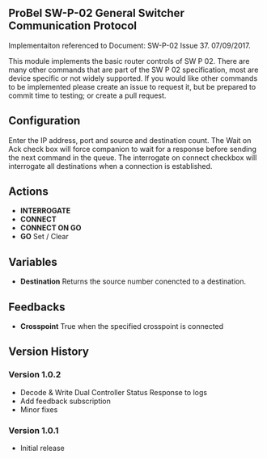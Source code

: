 ## ProBel SW-P-02 General Switcher Communication Protocol

Implementaiton referenced to Document: SW-P-02 Issue 37. 07/09/2017.

This module implements the basic router controls of SW P 02. There are many other commands that are part of the SW P 02 specification, most are device specific or not widely supported. If you would like other commands to be implemented please create an issue to request it, but be prepared to commit time to testing; or create a pull request.

## Configuration
Enter the IP address, port and source and destination count. The Wait on Ack check box will force companion to wait for a response before sending the next command in the queue. The interrogate on connect checkbox will interrogate all destinations when a connection is established.

## Actions
- **INTERROGATE** 
- **CONNECT** 
- **CONNECT ON GO** 
- **GO** Set / Clear

## Variables
- **Destination** Returns the source number conencted to a destination.

## Feedbacks
- **Crosspoint** True when the specified crosspoint is connected

## Version History

### Version 1.0.2
- Decode & Write Dual Controller Status Response to logs
- Add feedback subscription
- Minor fixes

### Version 1.0.1
- Initial release